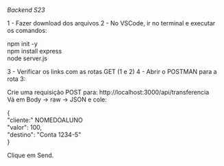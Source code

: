 *Backend S23*

1 - Fazer download dos arquivos
2 - No VSCode, ir no terminal e executar os comandos:

npm init -y  
npm install express  
node server.js

3 - Verificar os links com as rotas GET (1 e 2)
4 - Abrir o POSTMAN para a rota 3:

Crie uma requisição POST para: http://localhost:3000/api/transferencia  
Vá em Body → raw → JSON e cole:  

{  
  "cliente:" NOMEDOALUNO  
  "valor": 100,  
  "destino": "Conta 1234-5"  
}

Clique em Send.
